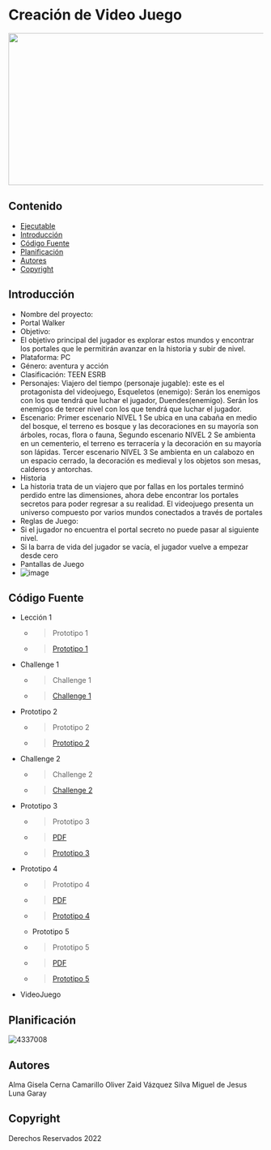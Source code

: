 # Creación de Video Juego
<p align="center">
    <img src="https://img-new.cgtrader.com/items/1943996/a0da468fb5/large/rpg-poly-pack-slavic-town-3d-model-low-poly-fbx-unitypackage-prefab-pdf.jpg" alt="Logo" width=1200 height=300>

 


## Contenido
- <a href="https://oliverzaid.itch.io/portal-walker">Ejecutable</a>
- [Introducción](#introducción)
- [Código Fuente](#código-fuente)
- [Planificación](#planificación)
- [Autores](#autores)
- [Copyright](#copyright)


## Introducción

- Nombre del proyecto:
- Portal Walker
- Objetivo:
- El objetivo principal del jugador es explorar estos mundos y encontrar los portales que le permitirán avanzar en la historia y subir de nivel.
- Plataforma: PC
- Género: aventura y acción
- Clasificación: TEEN ESRB
- Personajes: Viajero del tiempo (personaje jugable): este es el protagonista del videojuego, Esqueletos (enemigo): Serán los enemigos con los que tendrá que luchar el jugador, Duendes(enemigo). Serán los enemigos de tercer nivel con los que tendrá que luchar el jugador.
- Escenario: Primer escenario  NIVEL 1 Se ubica en una cabaña en medio del bosque, el terreno es bosque y las decoraciones en su mayoría son árboles, rocas, flora o fauna, Segundo  escenario  NIVEL 2 Se ambienta en un cementerio, el terreno es terracería y la decoración en su mayoría son lápidas. Tercer  escenario  NIVEL 3 Se ambienta en un calabozo en un espacio cerrado, la decoración es medieval y los objetos son mesas, calderos y antorchas.
- Historia
- La historia trata de un viajero que por fallas en los portales terminó perdido entre las dimensiones, ahora debe encontrar los portales secretos para poder regresar a su realidad. El videojuego presenta un universo compuesto por varios mundos conectados a través de portales
- Reglas de Juego:
- Si el jugador no encuentra el portal secreto no puede pasar al siguiente nivel.
- Si la barra de vida del jugador se vacía, el jugador vuelve a empezar desde cero
- Pantallas de Juego
- ![image](https://github.com/user-attachments/assets/41b26e71-88ce-4ea7-9d75-38914f73e8aa)


## Código Fuente

* Lección 1
  * > Prototipo 1
  * >  <a href="https://drive.google.com/file/d/1G16gx5zGVRoNFt12DGSejeZ8vLrx-q_d/view?usp=sharing">Prototipo 1</a>
* Challenge 1
  * > Challenge 1
  * >  <a href="https://drive.google.com/file/d/1La3Yo6aSJ06_VvkqcEj4NFByvqZKBtj2/view?usp=sharing">Challenge 1</a>
* Prototipo 2
  * > Prototipo 2
  * >  <a href="https://drive.google.com/file/d/1xdjKOOSVZVbA6OqSUKv3NKraILN3tP9V/view?usp=sharing">Prototipo 2</a>
* Challenge 2
  * > Challenge 2
  * > <a href="https://drive.google.com/file/d/1Ha77p1cfh0QyfKYjXbgXGD3az_cRSblt/view?usp=sharing">Challenge 2</a>
* Prototipo 3
  * > Prototipo 3
  * > <a href="https://drive.google.com/file/d/1DQaeE5QZImSTi75K1bLcpofHLWFLAIIR/view?usp=sharing">PDF</a>
  * > <a href="https://drive.google.com/file/d/1y6HZr8y7sF-ep_6D4vUwLsKu9tcjMKHm/view?usp=sharing">Prototipo 3</a>
* Prototipo 4
  * > Prototipo 4
  * > <a href="https://drive.google.com/file/d/1cHPpfDpVMt3WtA9Wo6hgBxTbFYjOCgO_/view?usp=sharing">PDF</a>
  * > <a href="https://drive.google.com/file/d/1cDT__zynep3vyv_JWN6OoMg4Lvd_D1bk/view?usp=sharing">Prototipo 4</a>
  * Prototipo 5
  * > Prototipo 5
  * > <a href="https://drive.google.com/file/d/1_lI7V5Emz4YNPUKca7wlwIrr34cme2Xt/view?usp=sharing">PDF</a>
  * > <a href="https://drive.google.com/file/d/1l6CwrnT6oiiN8zK4idzkDwH3d3eqLSJX/view?usp=sharing">Prototipo 5</a>
* VideoJuego

## Planificación

![4337008](https://user-images.githubusercontent.com/8560750/195951617-083a7e4d-323d-47b5-8e5e-529ded31bc06.jpg)

## Autores
Alma Gisela Cerna Camarillo
Oliver Zaid Vázquez Silva
Miguel de Jesus Luna Garay

## Copyright
Derechos Reservados 2022

